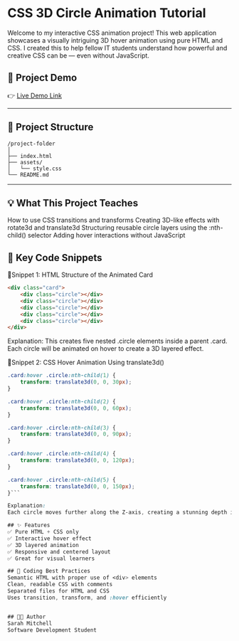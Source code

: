 # CSS 3D Circle Animation Tutorial

Welcome to my interactive CSS animation project! This web application showcases a visually intriguing 3D hover animation using pure HTML and CSS. I created this to help fellow IT students understand how powerful and creative CSS can be — even without JavaScript.

## 🚀 Project Demo

👉 [Live Demo Link](https://sarsbars.github.io/css-tutorial/) 

---

## 📁 Project Structure

```
/project-folder
│
├── index.html
├── assets/
│   └── style.css
└── README.md
```

---

## 💡 What This Project Teaches
How to use CSS transitions and transforms
Creating 3D-like effects with rotate3d and translate3d
Structuring reusable circle layers using the :nth-child() selector
Adding hover interactions without JavaScript


## 🧠 Key Code Snippets
📍Snippet 1: HTML Structure of the Animated Card
```html
<div class="card">
    <div class="circle"></div>
    <div class="circle"></div>
    <div class="circle"></div>
    <div class="circle"></div>
    <div class="circle"></div>
</div>
```
Explanation:
This creates five nested .circle elements inside a parent .card. Each circle will be animated on hover to create a 3D layered effect.

📍Snippet 2: CSS Hover Animation Using translate3d()

```css
.card:hover .circle:nth-child(1) {
    transform: translate3d(0, 0, 30px); 
}

.card:hover .circle:nth-child(2) {
    transform: translate3d(0, 0, 60px); 
}

.card:hover .circle:nth-child(3) {
    transform: translate3d(0, 0, 90px); 
}

.card:hover .circle:nth-child(4) {
    transform: translate3d(0, 0, 120px); 
}

.card:hover .circle:nth-child(5) {
    transform: translate3d(0, 0, 150px); 
}```

Explanation:
Each circle moves further along the Z-axis, creating a stunning depth illusion. This is enhanced by transition-delay, which staggers the animation for a smoother visual effect.

## ✨ Features
✅ Pure HTML + CSS only
✅ Interactive hover effect
✅ 3D layered animation
✅ Responsive and centered layout
✅ Great for visual learners

## 🧼 Coding Best Practices
Semantic HTML with proper use of <div> elements
Clean, readable CSS with comments
Separated files for HTML and CSS
Uses transition, transform, and :hover efficiently


## 👩‍💻 Author
Sarah Mitchell
Software Development Student 

